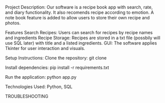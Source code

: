 Project Description: Our software is a recipe book app with search, rate, and diary functionality. 
It also recomends recipe according to emotion. A note book feature is added to allow users to store their own recipe and photos.

Features
Search Recipes: Users can search for recipes by recipe names and ingredients
Recipe Storage: Recipes are stored in a txt file (possbily will use SQL later) with title and a listed ingredients.
GUI: The software applies Tkinter for user interaction and visuals.

Setup Instructions:
Clone the repository:
git clone <repository-url>

Install dependencies:
pip install -r requirements.txt

Run the application:
python app.py

Technologies Used: 
Python, SQL

TROUBLESHOOTING
